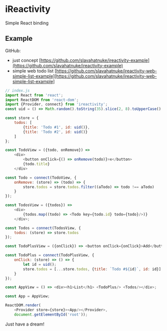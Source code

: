 # iReactivity
Simple React binding

## Example
GitHub:
- just concept [https://github.com/slavahatnuke/ireactivity-example](https://github.com/slavahatnuke/ireactivity-example)
- simple web todo list [https://github.com/slavahatnuke/ireactivity-web-simple-list-example][https://github.com/slavahatnuke/ireactivity-web-simple-list-example]

```javascript
// index.js
import React from 'react';
import ReactDOM from 'react-dom';
import {Provider, connect} from 'ireactivity';
const uid = () => Math.random().toString(35).slice(2, 8).toUpperCase();

const store = {
    todos: [
        {title: 'Todo #1', id: uid()},
        {title: 'Todo #2', id: uid()}
    ]
};

const TodoView = ({todo, onRemove}) =>
    <div>
        <button onClick={() => onRemove(todo)}>x</button>
        {todo.title}
    </div>

const Todo = connect(TodoView, {
    onRemove: (store) => (todo) => {
        store.todos = store.todos.filter((aTodo) => todo !== aTodo)
    }
});

const TodosView = ({todos}) =>
    <div>
        {todos.map((todo) => <Todo key={todo.id} todo={todo}/>)}
    </div>;

const Todos = connect(TodosView, {
    todos: (store) => store.todos
});

const TodoPlusView = ({onClick}) => <button onClick={onClick}>Add</button>;

const TodoPlus = connect(TodoPlusView, {
    onClick: (store) => () => {
        let id = uid();
        store.todos = [...store.todos, {title: `Todo #${id}`, id: id}]
    }
});

const AppView = () => <div><h1>List</h1> <TodoPlus/> <Todos/></div>;

const App = AppView;

ReactDOM.render(
    <Provider store={store}><App/></Provider>,
    document.getElementById('root'));

```

Just have a dream!